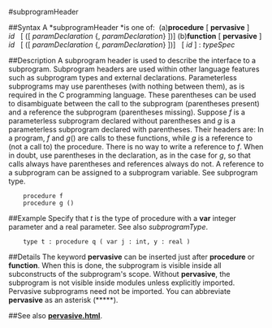 
#subprogramHeader

##Syntax
A *subprogramHeader *is one of:
 (a)**procedure** [ **pervasive** ] *id*   [ ([ *paramDeclaration* {, *paramDeclaration*} ])] (b)**function** [ **pervasive** ] *id*   [ ([ *paramDeclaration* {, *paramDeclaration*} ])]   [ *id* ] : *typeSpec*



##Description
A subprogram header is used to describe the interface to a subprogram. Subprogram headers are used within other language features such as subprogram types and external declarations.
Parameterless subprograms may use parentheses (with nothing between them), as is required in the C programming language. These parentheses can be used to disambiguate between the call to the subprogram (parentheses present) and a reference the subprogram (parentheses missing).
Suppose *f* is a parameterless subprogram declared without parentheses and *g* is a parameterless subprogram declared with parentheses. Their headers are:
In a program, *f* and *g*() are calls to these functions, while *g* is a reference to (not a call to) the procedure. There is no way to write a reference to *f*. When in doubt, use parentheses in the declaration, as in the case for *g*, so that calls always have parentheses and references always do not. A reference to a subprogram can be assigned to a subprogram variable. See subprogram type.


        procedure f
        procedure g ()
##Example
Specify that *t* is the type of procedure with a **var** integer parameter and a real parameter. See also *subprogramType*.


        type t : procedure q ( var j : int, y : real )
##Details
The keyword **pervasive** can be inserted just after **procedure** or **function**. When this is done, the subprogram is visible inside all subconstructs of the subprogram's scope. Without **pervasive**, the subprogram is not visible inside modules unless explicitly imported. Pervasive subprograms need not be imported. You can abbreviate **pervasive** as an asterisk (*****).



##See also
**[pervasive.html](pervasive)**.


